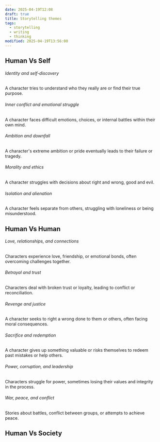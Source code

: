 ```yaml
---
date: 2025-04-19T12:08
draft: true
title: Storytelling themes
tags:
  - storytelling
  - writing
  - thinking
modified: 2025-04-19T13:56:00
---
```

## Human Vs Self

###### Identity and self-discovery
A character tries to understand who they really are or find their true purpose.
###### Inner conflict and emotional struggle
A character faces difficult emotions, choices, or internal battles within their own mind.
###### Ambition and downfall
A character's extreme ambition or pride eventually leads to their failure or tragedy.
###### Morality and ethics
A character struggles with decisions about right and wrong, good and evil.
###### Isolation and alienation
A character feels separate from others, struggling with loneliness or being misunderstood.

## Human Vs Human

###### Love, relationships, and connections
Characters experience love, friendship, or emotional bonds, often overcoming challenges together.
###### Betrayal and trust
Characters deal with broken trust or loyalty, leading to conflict or reconciliation.
###### Revenge and justice
A character seeks to right a wrong done to them or others, often facing moral consequences.
###### Sacrifice and redemption
A character gives up something valuable or risks themselves to redeem past mistakes or help others.
###### Power, corruption, and leadership
Characters struggle for power, sometimes losing their values and integrity in the process.
###### War, peace, and conflict
Stories about battles, conflict between groups, or attempts to achieve peace.

## Human Vs Society
